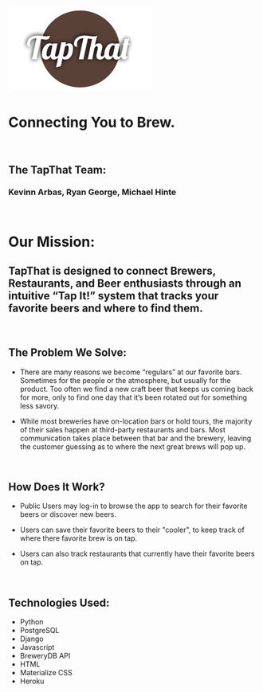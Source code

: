 ![tapthat-logo](images/tap-that-logo.png "Logo")
=====

Connecting You to Brew.
=====

<br>

The TapThat Team:
-----
### Kevinn Arbas, Ryan George, Michael Hinte

<br>

Our Mission:
=====

TapThat is designed to connect Brewers, Restaurants, and Beer enthusiasts through an intuitive “Tap It!” system that tracks your favorite beers and where to find them.
-----
    
<br>
   
The Problem We Solve:
-----
   
* There are many reasons we become “regulars”  at our favorite bars. Sometimes for the people or the atmosphere, but usually for the product. Too often we find a new craft beer that keeps us coming back for more, only to find one day that it’s been rotated out for something less savory.

* While most breweries have on-location bars or hold tours, the majority of their sales happen at third-party restaurants and bars. Most communication takes place between that bar and the brewery, leaving the customer guessing as to where the next great brews will pop up.

<br>

How Does It Work?
-----
  
* Public Users may log-in to browse the app to search for their favorite beers or discover new beers.
  
* Users can save their favorite beers to their "cooler", to keep track of where there favorite brew is on tap.

* Users can also track restaurants that currently have their favorite beers on tap.

<br>

Technologies Used:
-----
* Python
* PostgreSQL
* Django
* Javascript
* BreweryDB API
* HTML
* Materialize CSS
* Heroku

